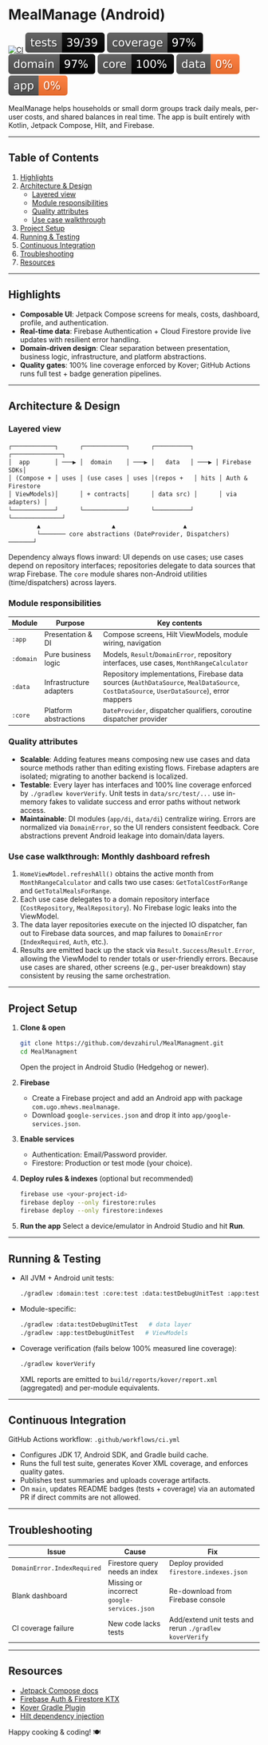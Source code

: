 # MealManage (Android)

[![CI](https://github.com/devzahirul/MealManagment/actions/workflows/ci.yml/badge.svg?branch=main)](https://github.com/devzahirul/MealManagment/actions/workflows/ci.yml?query=branch%3Amain)
![Tests](https://raw.githubusercontent.com/devzahirul/MealManagment/main/badges/tests.svg)
![Coverage](https://raw.githubusercontent.com/devzahirul/MealManagment/main/badges/coverage.svg)
![Domain](https://raw.githubusercontent.com/devzahirul/MealManagment/main/badges/coverage-domain.svg)
![Core](https://raw.githubusercontent.com/devzahirul/MealManagment/main/badges/coverage-core.svg)
![Data](https://raw.githubusercontent.com/devzahirul/MealManagment/main/badges/coverage-data.svg)
![App](https://raw.githubusercontent.com/devzahirul/MealManagment/main/badges/coverage-app.svg)

MealManage helps households or small dorm groups track daily meals, per-user costs, and shared balances in real time. The app is built entirely with Kotlin, Jetpack Compose, Hilt, and Firebase.

---

## Table of Contents
1. [Highlights](#highlights)
2. [Architecture & Design](#architecture--design)
   - [Layered view](#layered-view)
   - [Module responsibilities](#module-responsibilities)
   - [Quality attributes](#quality-attributes)
   - [Use case walkthrough](#use-case-walkthrough)
3. [Project Setup](#project-setup)
4. [Running & Testing](#running--testing)
5. [Continuous Integration](#continuous-integration)
6. [Troubleshooting](#troubleshooting)
7. [Resources](#resources)

---

## Highlights

- **Composable UI**: Jetpack Compose screens for meals, costs, dashboard, profile, and authentication.
- **Real-time data**: Firebase Authentication + Cloud Firestore provide live updates with resilient error handling.
- **Domain-driven design**: Clear separation between presentation, business logic, infrastructure, and platform abstractions.
- **Quality gates**: 100% line coverage enforced by Kover; GitHub Actions runs full test + badge generation pipelines.

---

## Architecture & Design

### Layered view

```
┌────────────┐      ┌────────────┐      ┌──────────┐      ┌──────────────┐
│  app       │ ───▶ │  domain    │ ───▶ │   data   │ ───▶ │ Firebase SDKs│
│ (Compose + │ uses │ (use cases │ uses │(repos +   │ hits │ Auth & Firestore
│ ViewModels)│      │ + contracts│      │ data src) │      │ via adapters) │
└────────────┘      └────────────┘      └──────────┘      └──────────────┘
        ▲                    ▲                   ▲
        └─────── core abstractions (DateProvider, Dispatchers) ───────┘
```

Dependency always flows inward: UI depends on use cases; use cases depend on repository interfaces; repositories delegate to data sources that wrap Firebase. The `core` module shares non-Android utilities (time/dispatchers) across layers.

### Module responsibilities

| Module  | Purpose | Key contents |
| --- | --- | --- |
| `:app` | Presentation & DI | Compose screens, Hilt ViewModels, module wiring, navigation | 
| `:domain` | Pure business logic | Models, `Result`/`DomainError`, repository interfaces, use cases, `MonthRangeCalculator` |
| `:data` | Infrastructure adapters | Repository implementations, Firebase data sources (`AuthDataSource`, `MealDataSource`, `CostDataSource`, `UserDataSource`), error mappers |
| `:core` | Platform abstractions | `DateProvider`, dispatcher qualifiers, coroutine dispatcher provider |

### Quality attributes

- **Scalable**: Adding features means composing new use cases and data source methods rather than editing existing flows. Firebase adapters are isolated; migrating to another backend is localized.
- **Testable**: Every layer has interfaces and 100% line coverage enforced by `./gradlew koverVerify`. Unit tests in `data/src/test/...` use in-memory fakes to validate success and error paths without network access.
- **Maintainable**: DI modules (`app/di`, `data/di`) centralize wiring. Errors are normalized via `DomainError`, so the UI renders consistent feedback. Core abstractions prevent Android leakage into domain/data layers.

### Use case walkthrough: Monthly dashboard refresh

1. `HomeViewModel.refreshAll()` obtains the active month from `MonthRangeCalculator` and calls two use cases: `GetTotalCostForRange` and `GetTotalMealsForRange`.
2. Each use case delegates to a domain repository interface (`CostRepository`, `MealRepository`). No Firebase logic leaks into the ViewModel.
3. The data layer repositories execute on the injected IO dispatcher, fan out to Firebase data sources, and map failures to `DomainError` (`IndexRequired`, `Auth`, etc.).
4. Results are emitted back up the stack via `Result.Success`/`Result.Error`, allowing the ViewModel to render totals or user-friendly errors. Because use cases are shared, other screens (e.g., per-user breakdown) stay consistent by reusing the same orchestration.

---

## Project Setup

1. **Clone & open**
   ```bash
   git clone https://github.com/devzahirul/MealManagment.git
   cd MealManagment
   ```
   Open the project in Android Studio (Hedgehog or newer).

2. **Firebase**
   - Create a Firebase project and add an Android app with package `com.ugo.mhews.mealmanage`.
   - Download `google-services.json` and drop it into `app/google-services.json`.

3. **Enable services**
   - Authentication: Email/Password provider.
   - Firestore: Production or test mode (your choice).

4. **Deploy rules & indexes** (optional but recommended)
   ```bash
   firebase use <your-project-id>
   firebase deploy --only firestore:rules
   firebase deploy --only firestore:indexes
   ```

5. **Run the app**
   Select a device/emulator in Android Studio and hit **Run**.

---

## Running & Testing

- All JVM + Android unit tests:
  ```bash
  ./gradlew :domain:test :core:test :data:testDebugUnitTest :app:testDebugUnitTest
  ```
- Module-specific:
  ```bash
  ./gradlew :data:testDebugUnitTest   # data layer
  ./gradlew :app:testDebugUnitTest   # ViewModels
  ```
- Coverage verification (fails below 100% measured line coverage):
  ```bash
  ./gradlew koverVerify
  ```
  XML reports are emitted to `build/reports/kover/report.xml` (aggregated) and per-module equivalents.

---

## Continuous Integration

GitHub Actions workflow: `.github/workflows/ci.yml`

- Configures JDK 17, Android SDK, and Gradle build cache.
- Runs the full test suite, generates Kover XML coverage, and enforces quality gates.
- Publishes test summaries and uploads coverage artifacts.
- On `main`, updates README badges (tests + coverage) via an automated PR if direct commits are not allowed.

---

## Troubleshooting

| Issue | Cause | Fix |
| --- | --- | --- |
| `DomainError.IndexRequired` | Firestore query needs an index | Deploy provided `firestore.indexes.json` |
| Blank dashboard | Missing or incorrect `google-services.json` | Re-download from Firebase console |
| CI coverage failure | New code lacks tests | Add/extend unit tests and rerun `./gradlew koverVerify` |

---

## Resources

- [Jetpack Compose docs](https://developer.android.com/jetpack/compose)
- [Firebase Auth & Firestore KTX](https://firebase.google.com/docs/reference/kotlin)
- [Kover Gradle Plugin](https://github.com/Kotlin/kotlinx-kover)
- [Hilt dependency injection](https://dagger.dev/hilt/)

Happy cooking & coding! 🍽️
